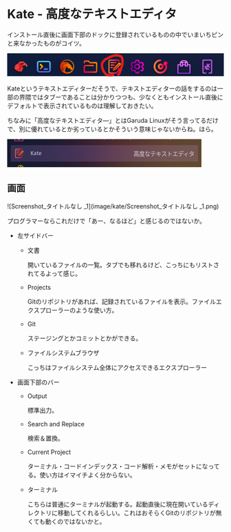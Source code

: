 # Kate - 高度なテキストエディタ

インストール直後に画面下部のドックに登録されているものの中でいまいちピンと来なかったものがコイツ。

![image-20210424155839387](image/kate/image-20210424155839387.png)

Kateというテキストエディターだそうで、テキストエディターの話をするのは一部の界隈ではタブーであることは分かりつつも、少なくともインストール直後にデフォルトで表示されているものは理解しておきたい。

ちなみに「高度なテキストエディタ―」とはGaruda Linuxがそう言ってるだけで、別に優れているとか劣っているとかそういう意味じゃないからね。ほら。

![Screenshot_7](image/kate/Screenshot_7.png)

## 画面

![Screenshot_タイトルなし _1](image/kate/Screenshot_タイトルなし _1.png)

プログラマーならこれだけで「あー、なるほど」と感じるのではないか。

* 左サイドバー

  * 文書

    開いているファイルの一覧。タブでも移れるけど、こっちにもリストされてるよって感じ。

  * Projects

    Gitのリポジトリがあれば、記録されているファイルを表示。ファイルエクスプローラーのような使い方。

  * Git

    ステージングとかコミットとかができる。

  * ファイルシステムブラウザ

    こっちはファイルシステム全体にアクセスできるエクスプローラー

* 画面下部のバー

  * Output

    標準出力。

  * Search and Replace

    検索＆置換。

  * Current Project

    ターミナル・コードインデックス・コード解析・メモがセットになってる。使い方はイマイチよく分からない。

  * ターミナル

    こちらは普通にターミナルが起動する。起動直後に現在開いているディレクトリに移動してくれるらしい。これはおそらくGitのリポジトリが無くても動くのではないかと。